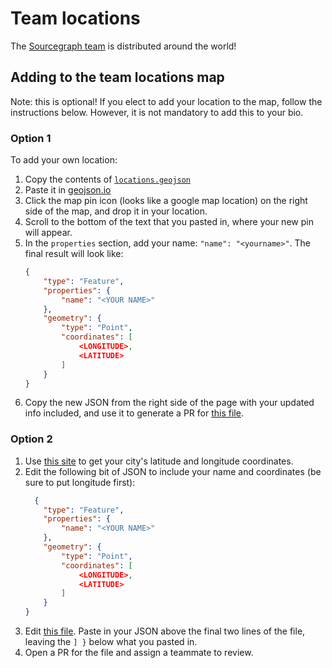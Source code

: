 # Team locations

The [Sourcegraph team](index.md) is distributed around the world!

<!-- https://docs.github.com/en/github/managing-files-in-a-repository/mapping-geojson-files-on-github#embedding-your-map-elsewhere -->
<script src="https://embed.github.com/view/geojson/sourcegraph/handbook/main/content/team/locations.geojson"></script>

## Adding to the team locations map

Note: this is optional! If you elect to add your location to the map, follow the instructions below. However, it is not mandatory to add this to your bio.

### Option 1

To add your own location:

1. Copy the contents of [`locations.geojson`](https://raw.githubusercontent.com/sourcegraph/handbook/main/content/company/team/locations.geojson)
1. Paste it in [geojson.io](https://geojson.io)
1. Click the map pin icon (looks like a google map location) on the right side of the map, and drop it in your location.
1. Scroll to the bottom of the text that you pasted in, where your new pin will appear.
1. In the `properties` section, add your name: `"name": "<yourname>"`. The final result will look like:
   ```json
   {
       "type": "Feature",
       "properties": {
           "name": "<YOUR NAME>"
       },
       "geometry": {
           "type": "Point",
           "coordinates": [
               <LONGITUDE>,
               <LATITUDE>
           ]
       }
   }
   ```
1. Copy the new JSON from the right side of the page with your updated info included, and use it to generate a PR for [this file](https://github.com/sourcegraph/handbook/blob/main/content/company/team/locations.geojson).

### Option 2

1. Use [this site](https://www.latlong.net/) to get your city's latitude and longitude coordinates.
1. Edit the following bit of JSON to include your name and coordinates (be sure to put longitude first):
   ```json
     {
       "type": "Feature",
       "properties": {
           "name": "<YOUR NAME>"
       },
       "geometry": {
           "type": "Point",
           "coordinates": [
               <LONGITUDE>,
               <LATITUDE>
           ]
       }
   }
   ```
1. Edit [this file](https://github.com/sourcegraph/handbook/blob/main/content/company/team/locations.geojson). Paste in your JSON above the final two lines of the file, leaving the `] }` below what you pasted in.
1. Open a PR for the file and assign a teammate to review.
